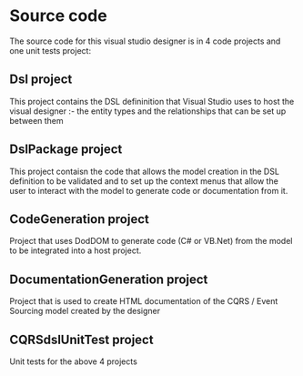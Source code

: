 # Source code

The source code for this visual studio designer is in 4 code projects and one unit tests project:

## Dsl project

This project contains the DSL defininition that Visual Studio uses to host the visual designer :- 
the entity types and the relationships that can be set up between them

## DslPackage project

This project contaisn the code that allows the model creation in the DSL definition to be validated and to set up the context menus
that allow the user to interact with the model to generate code or documentation from it.

## CodeGeneration project

Project that uses DodDOM to generate code (C# or VB.Net) from the model to be integrated into a host project.

## DocumentationGeneration project

Project that is used to create HTML documentation of the CQRS / Event Sourcing model created by the designer

## CQRSdslUnitTest project

Unit tests for the above 4 projects
